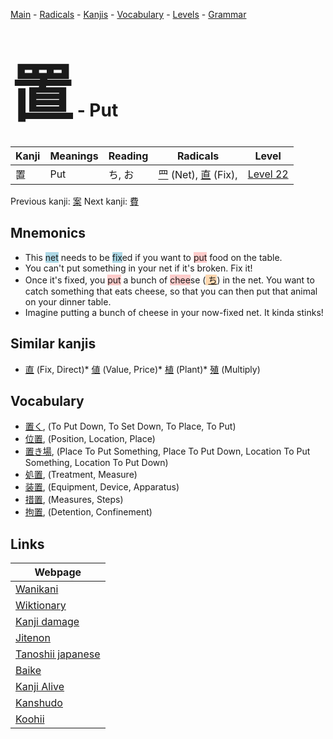 <style> bigfont {font-size: 100px}</style>
[Main](../index.md) -
[Radicals](../radicals.md) -
[Kanjis](../kanjis.md) -
[Vocabulary](../vocabulary.md) -
[Levels](../levels.md) -
[Grammar](../grammar.md)
# <bigfont> 置</bigfont> - Put 

| Kanji | Meanings | Reading | Radicals | Level |
| --- | --- | --- | --- | --- |
| 置 | Put | ち, お | [罒](../radicals/罒.md) (Net), [直](../radicals/直.md) (Fix),  | [Level 22](../levels/wk_level22.md) |

Previous kanji: [案](案.md) Next kanji: [費](費.md) 

## Mnemonics
 * This <span style="background-color:#ADD8E6"> net</span> needs to be <span style="background-color:#ADD8E6"> fix</span>ed if you want to <span style="background-color:#ffcccb"> put</span> food on the table.
* You can't put something in your net if it's broken. Fix it!
* Once it's fixed, you <span style="background-color:#ffcccb"> put</span> a bunch of <span style="background-color:#ffcccb"> chee</span>se (<span style="background-color:#fed8b1"> [ち](https://jisho.org/search/ち)</span>) in the net. You want to catch something that eats cheese, so that you can then put that animal on your dinner table.
* Imagine putting a bunch of cheese in your now-fixed net. It kinda stinks!


## Similar kanjis
 * [直](直.md) (Fix, Direct)* [値](値.md) (Value, Price)* [植](植.md) (Plant)* [殖](殖.md) (Multiply)


## Vocabulary
 * [置く](../vocabulary/置.md), (To Put Down, To Set Down, To Place, To Put)
* [位置](../vocabulary/置.md), (Position, Location, Place)
* [置き場](../vocabulary/置.md), (Place To Put Something, Place To Put Down, Location To Put Something, Location To Put Down)
* [処置](../vocabulary/置.md), (Treatment, Measure)
* [装置](../vocabulary/置.md), (Equipment, Device, Apparatus)
* [措置](../vocabulary/置.md), (Measures, Steps)
* [拘置](../vocabulary/置.md), (Detention, Confinement)



## Links 

| Webpage |
| --- |
| [Wanikani          ](https://www.wanikani.com/kanji/置) |
| [Wiktionary        ](https://en.wiktionary.org/wiki/置) |
| [Kanji damage      ](http://www.kanjidamage.com/kanji/search?utf8=✓&q=置) |
| [Jitenon           ](https://jitenon.com/kanji/置) |
| [Tanoshii japanese ](https://www.tanoshiijapanese.com/dictionary/kanji.cfm?k=置) |
| [Baike             ](https://baike.baidu.com/item/置) |
| [Kanji Alive       ](https://app.kanjialive.com/置) |
| [Kanshudo          ](https://www.kanshudo.com/searchmn?q=置) |
| [Koohii            ](https://kanji.koohii.com/study/kanji/置) |
